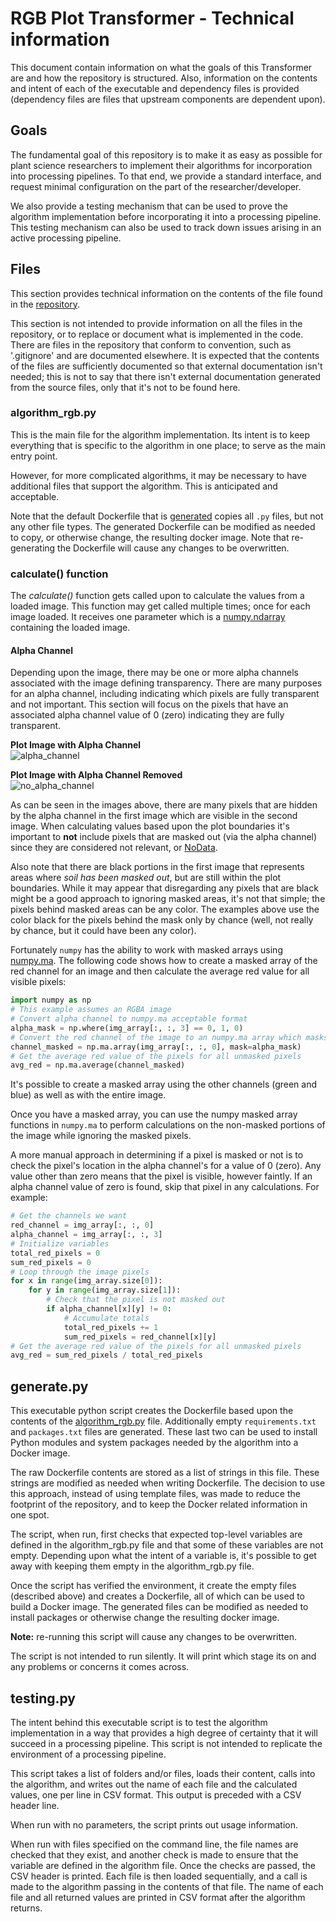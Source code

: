 # RGB Plot Transformer - Technical information

This document contain information on what the goals of this Transformer are and how the repository is structured.
Also, information on the contents and intent of each of the executable and dependency files is provided (dependency files are files that upstream components are dependent upon).

## Goals

The fundamental goal of this repository is to make it as easy as possible for plant science researchers to implement their algorithms for incorporation into processing pipelines.
To that end, we provide a standard interface, and request minimal configuration on the part of the researcher/developer.

We also provide a testing mechanism that can be used to prove the algorithm implementation before incorporating it into a processing pipeline.
This testing mechanism can also be used to track down issues arising in an active processing pipeline.

## Files

This section provides technical information on the contents of the file found in the [repository](https://github.com/AgPipeline/template-rgb-plot).

This section is not intended to provide information on all the files in the repository, or to replace or document what is implemented in the code.
There are files in the repository that conform to convention, such as '.gitignore' and are documented elsewhere.
It is expected that the contents of the files are sufficiently documented so that external documentation isn't needed; this is not to say that there isn't external documentation generated from the source files, only that it's not to be found here.

### algorithm_rgb.py <a name="algorithm_rgb" />

This is the main file for the algorithm implementation.
Its intent is to keep everything that is specific to the algorithm in one place; to serve as the main entry point.

However, for more complicated algorithms, it may be necessary to have additional files that support the algorithm.
This is anticipated and acceptable.

Note that the default Dockerfile that is [generated](#generate) copies all `.py` files, but not any other file types.
The generated Dockerfile can be modified as needed to copy, or otherwise change, the resulting docker image.
Note that re-generating the Dockerfile will cause any changes to be overwritten.

### calculate() function

The _calculate()_ function gets called upon to calculate the values from a loaded image.
This function may get called multiple times; once for each image loaded.
It receives one parameter which is a [numpy.ndarray](https://numpy.org/doc/stable/reference/generated/numpy.ndarray.html) containing the loaded image.

#### Alpha Channel <a name="alpha_channel" />

Depending upon the image, there may be one or more alpha channels associated with the image defining transparency.
There are many purposes for an alpha channel, including indicating which pixels are fully transparent and not important.
This section will focus on the pixels that have an associated alpha channel value of 0 (zero) indicating they are fully transparent.

**Plot Image with Alpha Channel** \
![alpha_channel](https://user-images.githubusercontent.com/45463434/94734883-b8d80880-031e-11eb-87ec-5509cc2665d1.png)

**Plot Image with Alpha Channel Removed** \
![no_alpha_channel](https://user-images.githubusercontent.com/45463434/94734957-db6a2180-031e-11eb-9d88-647fbf40a86a.png)

As can be seen in the images above, there are many pixels that are hidden by the alpha channel in the first image which are visible in the second image.
When calculating values based upon the plot boundaries it's important to **not** include pixels that are masked out (via the alpha channel) since they are considered not relevant, or [NoData](https://desktop.arcgis.com/en/arcmap/10.3/manage-data/raster-and-images/nodata-in-raster-datasets.htm).

Also note that there are black portions in the first image that represents areas where _soil has been masked out_, but are still within the plot boundaries.
While it may appear that disregarding any pixels that are black might be a good approach to ignoring masked areas, it's not that simple; the pixels behind masked areas can be any color.
The examples above use the color black for the pixels behind the mask only by chance (well, not really by chance, but it could have been any color).

Fortunately `numpy` has the ability to work with masked arrays using [numpy.ma](https://numpy.org/doc/stable/reference/maskedarray.html).
The following code shows how to create a masked array of the red channel for an image and then calculate the average red value for all visible pixels:
```python
import numpy as np
# This example assumes an RGBA image
# Convert alpha channel to numpy.ma acceptable format
alpha_mask = np.where(img_array[:, :, 3] == 0, 1, 0)
# Convert the red channel of the image to an numpy.ma array which masks out pixels we don't want
channel_masked = np.ma.array(img_array[:, :, 0], mask=alpha_mask)
# Get the average red value of the pixels for all unmasked pixels
avg_red = np.ma.average(channel_masked)
```
It's possible to create a masked array using the other channels (green and blue) as well as with the entire image.

Once you have a masked array, you can use the numpy masked array functions in `numpy.ma` to perform calculations on the non-masked portions of the image while ignoring the masked pixels.

A more manual approach in determining if a pixel is masked or not is to check the pixel's location in the alpha channel's for a value of 0 (zero).
Any value other than zero means that the pixel is visible, however faintly.
If an alpha channel value of zero is found, skip that pixel in any calculations.
For example:
```python
# Get the channels we want
red_channel = img_array[:, :, 0]
alpha_channel = img_array[:, :, 3]
# Initialize variables
total_red_pixels = 0
sum_red_pixels = 0
# Loop through the image pixels
for x in range(img_array.size[0]):
    for y in range(img_array.size[1]):
        # Check that the pixel is not masked out
        if alpha_channel[x][y] != 0:
            # Accumulate totals
            total_red_pixels += 1
            sum_red_pixels = red_channel[x][y]
# Get the average red value of the pixels for all unmasked pixels
avg_red = sum_red_pixels / total_red_pixels
```

## generate.py <a name="generate" />

This executable python script creates the Dockerfile based upon the contents of the [algorithm_rgb.py](#algorithm_rgb) file.
Additionally empty `requirements.txt` and `packages.txt` files are generated.
These last two can be used to install Python modules and system packages needed by the algorithm into a Docker image.

The raw Dockerfile contents are stored as a list of strings in this file.
These strings are modified as needed when writing Dockerfile.
The decision to use this approach, instead of using template files, was made to reduce the footprint of the repository, and to keep the Docker related information in one spot.

The script, when run, first checks that expected top-level variables are defined in the algorithm_rgb.py file and that some of these variables are not empty.
Depending upon what the intent of a variable is, it's possible to get away with keeping them empty in the algorithm_rgb.py file.

Once the script has verified the environment, it create the empty files (described above) and creates a Dockerfile, all of which can be used to build a Docker image.
The generated files can be modified as needed to install packages or otherwise change the resulting docker image.

**Note:** re-running this script will cause any changes to be overwritten.

The script is not intended to run silently.
It will print which stage its on and any problems or concerns it comes across.

## testing.py <a name="testing" />

The intent behind this executable script is to test the algorithm implementation in a way that provides a high degree of certainty that it will succeed in a processing pipeline.
This script is not intended to replicate the environment of a processing pipeline. 

This script takes a list of folders and/or files, loads their content, calls into the algorithm, and writes out the name of each file and the calculated values, one per line in CSV format.
This output is preceded with a CSV header line.

When run with no parameters, the script prints out usage information.

When run with files specified on the command line, the file names are checked that they exist, and another check is made to ensure that the variable are defined in the algorithm file.
Once the checks are passed, the CSV header is printed.
Each file is then loaded sequentially, and a call is made to the algorithm passing in the contents of that file.
The name of each file and all returned values are printed in CSV format after the algorithm returns.

